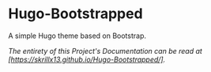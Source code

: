 # Hugo-Bootstrapped

A simple Hugo theme based on Bootstrap.

*The entirety of this Project's Documentation can be read at [https://skrillx13.github.io/Hugo-Bootstrapped/].*